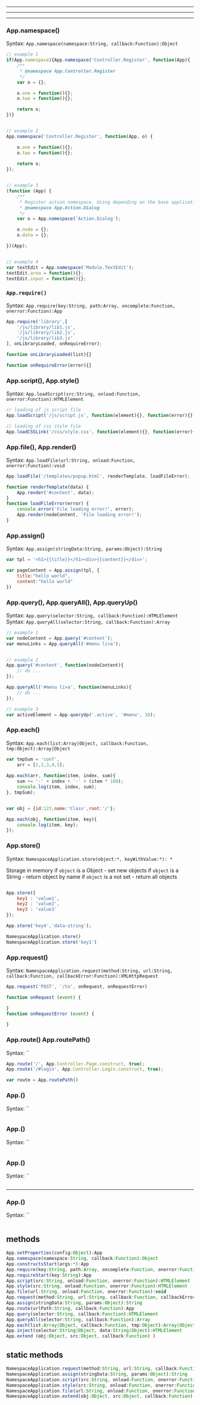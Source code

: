 

------------------------------------------------------------------------
------------------------------------------------------------------------
------------------------------------------------------------------------





### App.namespace()

Syntax: `App.namespace(namespace:String, callback:Function):Object`

```js
// example 1
if(App.namespace){App.namespace('Controller.Register', function(App){
    /**
     * @namespace App.Controller.Register
     */
    var o = {};

    o.one = function(){};
    o.two = function(){};

    return o;
})}


// example 2
App.namespace('Controller.Register', function(App, o) {

    o.one = function(){};
    o.two = function(){};
    
    return o;
});


// example 3
(function (App) {
    /**
     * Register action namespace. Using depending on the base application
     * @namespace App.Action.Dialog
     */
    var o = App.namespace('Action.Dialog');

    o.node = {};
    o.data = {};

})(App);


// example 4
var textEdit = App.namespace('Module.TextEdit');
textEdit.area = function(){};
textEdit.input = function(){};

```


### `App.require()`

Syntax: `App.require(key:String, path:Array, oncomplete:Function, onerror:Function):App`

```js
App.require('library',[
    '/js/library/lib1.js',
    '/js/library/lib2.js',
    '/js/library/lib3.js'
], onLibraryLoaded, onRequireError);

function onLibraryLoaded(list){}

function onRequireError(error){}
```


### App.script(), App.style()

Syntax: `App.loadScript(src:String, onload:Function, onerror:Function):HTMLElement`

```js
// loading of js script file
App.loadScript('/js/script.js', function(element){}, function(error){});

// loading of css style file
App.loadCSSLink('/css/style.css', function(element){}, function(error){});
```


### App.file(), App.render()

Syntax: `App.loadFile(url:String, onload:Function, onerror:Function):void`

```js
App.loadFile('/templates/popup.html', renderTemplate, loadFileError);

function renderTemplate(data) {
    App.render('#content', data);
}
function loadFileError(error) {
    console.error('File loading error!', error);
    App.render(nodeContent, 'File loading error!');
}
```


### App.assign() 

Syntax: `App.assign(stringData:String, params:Object):String`

```js
var tpl = '<h1>{{title}}</h1><div>{{content}}</div>';

var pageContent = App.assign(tpl, {
    title:"hello world",
    content:"hello world"
})
```


### App.query(), App.queryAll(), App.queryUp()

Syntax: `App.query(selector:String, callback:Function):HTMLElement`
Syntax: `App.queryAll(selector:String, callback:Function):Array`

```js
// example 1
var nodeContent = App.query('#content');
var menuLinks = App.queryAll('#menu li>a');


// example 2
App.query('#content', function(nodeContent){
    // do ...
});

App.queryAll('#menu li>a', function(menuLinks){
    // do ...
});

// example 3
var activeElement = App.queryUp('.active', '#menu', 10);
```


### App.each()

Syntax: `App.each(list:Array|Object, callback:Function, tmp:Object):Array|Object`

```js
var tmpSum = 'conf', 
    arr = [1,2,3,4,5];
    
App.each(arr, function(item, index, sum){
    sum += '-' + index + '-' + (item * 100);
    console.log(item, index, sum);
}, tmpSum);


var obj = {id:123,name:'Class',root:'/'};

App.each(obj, function(item, key){
    console.log(item, key);
});
```


### App.store()

Syntax: `NamespaceApplication.store(object:*, keyWithValue:*): *`

Storage in memory
if `object` is a Object - set new objects
if `object` is a String - return object by name
if `object` is a not set - return all objects
```js

App.store({
    key1 : 'value1',
    key2 : 'value2',
    key3 : 'value3'
});

App.store('key4','data-string');

NamespaceApplication.store()
NamespaceApplication.store('key1')
```


### App.request()
Syntax: `NamespaceApplication.request(method:String, url:String, callback:Function, callbackError:Function):XMLHttpRequest`
```js
App.request('POST', '/to', onRequest, onRequestError)

function onRequest (event) {

}
function onRequestError (event) {

}
```


### App.route() App.routePath()
Syntax: ``
```js
App.route('/', App.Controller.Page.construct, true);
App.route('/#login', App.Controller.Login.construct, true);

var route = App.routePath()
```


### App.()
Syntax: ``
```js

```


### App.()
Syntax: ``
```js

```


### App.()
Syntax: ``
```js

```


------------------------------------------------------------------------
### App.()
Syntax: ``
```js

```

## methods

```js
App.setProperties(config:Object):App
App.namespace(namespace:String, callback:Function):Object
App.constructsStart(args:*):App
App.require(key:String, path:Array, oncomplete:Function, onerror:Function):App
App.requireStart(key:String):App
App.script(src:String, onload:Function, onerror:Function):HTMLElement
App.style(src:String, onload:Function, onerror:Function):HTMLElement
App.file(url:String, onload:Function, onerror:Function):void
App.request(method:String, url:String, callback:Function, callbackError:Function):XMLHttpRequest
App.assign(stringData:String, params:Object):String
App.route(urlPath:String, callback:Function):App
App.query(selector:String, callback:Function):HTMLElement
App.queryAll(selector:String, callback:Function):Array
App.each(list:Array|Object, callback:Function, tmp:Object):Array|Object
App.inject(selector:String|Object, data:String|Object):HTMLElement
App.extend (obj:Object, src:Object, callback:Function) )
```


## static methods

```js
NamespaceApplication.request(method:String, url:String, callback:Function, callbackError:Function):XMLHttpRequest
NamespaceApplication.assign(stringData:String, params:Object):String
NamespaceApplication.script(src:String, onload:Function, onerror:Function):HTMLElement
NamespaceApplication.style(src:String, onload:Function, onerror:Function):HTMLElement
NamespaceApplication.file(url:String, onload:Function, onerror:Function):void
NamespaceApplication.extend(obj:Object, src:Object, callback:Function):void
```


